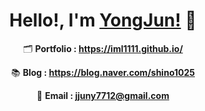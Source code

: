 
<div align=center>

# Hello!, I'm [YongJun!](https://iml1111.github.io) 👋

🗂 **Portfolio : https://iml1111.github.io/**

📚 **Blog : https://blog.naver.com/shino1025**

📧 **Email : jjuny7712@gmail.com**

</div>
